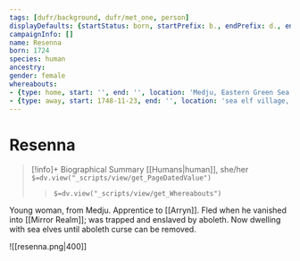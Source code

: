 ```yaml
---
tags: [dufr/background, dufr/met_one, person]
displayDefaults: {startStatus: born, startPrefix: b., endPrefix: d., endStatus: died}
campaignInfo: []
name: Resenna
born: 1724
species: human
ancestry:
gender: female
whereabouts:
- {type: home, start: '', end: '', location: 'Medju, Eastern Green Sea'}
- {type: away, start: 1748-11-23, end: '', location: 'sea elf village, Quanyi, Eastern Green Sea'}
---
```

# Resenna
>[!info]+ Biographical Summary
>[[Humans|human]], she/her
>`$=dv.view("_scripts/view/get_PageDatedValue")`
>> `$=dv.view("_scripts/view/get_Whereabouts")`

Young woman, from Medju. Apprentice to [[Arryn]]. Fled when he vanished into [[Mirror Realm]]; was trapped and enslaved by aboleth. Now dwelling with sea elves until aboleth curse can be removed. 

![[resenna.png|400]]